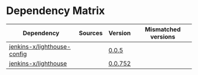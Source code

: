 # Dependency Matrix

Dependency | Sources | Version | Mismatched versions
---------- | ------- | ------- | -------------------
[jenkins-x/lighthouse-config](https://github.com/jenkins-x/lighthouse-config) |  | [0.0.5]() | 
[jenkins-x/lighthouse](https://github.com/jenkins-x/lighthouse) |  | [0.0.752]() | 
